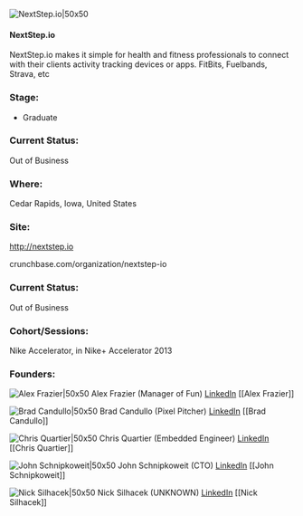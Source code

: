 

![NextStep.io|50x50](https://apimg.techstars.com/connect/images/image_files/5333/1f66/6b8c/a7c0/6300/0002/original/logo.jpg)

#### NextStep.io
NextStep.io makes it simple for health and fitness professionals to connect with their clients activity tracking devices or apps. FitBits, Fuelbands, Strava, etc

### Stage: 
 - Graduate 

### Current Status: 
Out of Business

### Where:
Cedar Rapids, Iowa, United States

### Site:
http://nextstep.io



crunchbase.com/organization/nextstep-io

### Current Status: 
Out of Business

### Cohort/Sessions: 
Nike Accelerator, in Nike+ Accelerator 2013

### Founders: 

![Alex Frazier|50x50](http://s3.amazonaws.com/ts-accel-connect-uploads/images/image_files/530e/76d1/ef67/a964/7d00/0001/original/alex_frazier.jpg) Alex Frazier (Manager of Fun) [LinkedIn](https://linkedin.com/in/alexjfrazier) [[Alex Frazier]]

![Brad Candullo|50x50](https://s3.amazonaws.com/photos.angel.co/users/142763-medium_jpg?1367883081) Brad Candullo (Pixel Pitcher) [LinkedIn](https://linkedin.com/in/bcandullo) [[Brad Candullo]]

![Chris Quartier|50x50](https://apimg.techstars.com/connect/images/image_files/5333/14ad/121b/ccbf/be00/0006/original/3f86168.jpg) Chris Quartier (Embedded Engineer) [LinkedIn](https://linkedin.com/pub/christopher-quartier) [[Chris Quartier]]

![John Schnipkoweit|50x50](https://apimg.techstars.com/connect/images/image_files/533c/3d51/3bca/2ddf/e000/0002/original/JSchnip-headshot-square.jpg) John Schnipkoweit (CTO) [LinkedIn](https://linkedin.com/in/jschnip) [[John Schnipkoweit]]

![Nick Silhacek|50x50](https://s3.amazonaws.com/photos.angel.co/users/143104-medium_jpg?1340919542) Nick Silhacek (UNKNOWN) [LinkedIn](https://linkedin.com/in/nicksilhacek) [[Nick Silhacek]]



